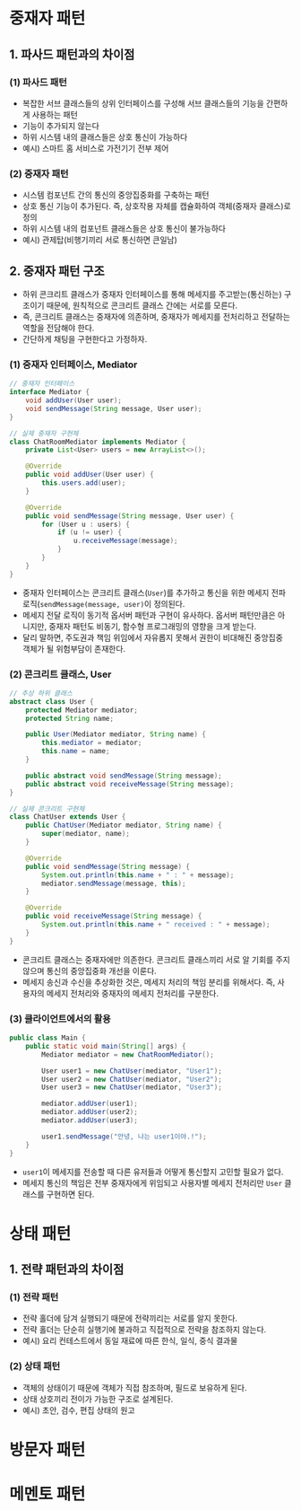 # 중재자 패턴
## 1. 파사드 패턴과의 차이점
### (1) 파사드 패턴
- 복잡한 서브 클래스들의 상위 인터페이스를 구성해 서브 클래스들의 기능을 간편하게 사용하는 패턴
- 기능이 추가되지 않는다
- 하위 시스템 내의 클래스들은 상호 통신이 가능하다
- 예시) 스마트 홈 서비스로 가전기기 전부 제어
### (2) 중재자 패턴
- 시스템 컴포넌트 간의 통신의 중앙집중화를 구축하는 패턴
- 상호 통신 기능이 추가된다. 즉, 상호작용 자체를 캡슐화하여 객체(중재자 클래스)로 정의
- 하위 시스템 내의 컴포넌트 클래스들은 상호 통신이 불가능하다
- 예시) 관제탑(비행기끼리 서로 통신하면 큰일남)

## 2. 중재자 패턴 구조

- 하위 콘크리트 클래스가 중재자 인터페이스를 통해 메세지를 주고받는(통신하는) 구조이기 때문에, 원칙적으로 콘크리트 클래스 간에는 서로를 모른다.
- 즉, 콘크리트 클래스는 중재자에 의존하며, 중재자가 메세지를 전처리하고 전달하는 역할을 전담해야 한다.
- 간단하게 채팅을 구현한다고 가정하자.

### (1) 중재자 인터페이스, Mediator
```java
// 중재자 인터페이스
interface Mediator {
    void addUser(User user);
    void sendMessage(String message, User user);
}

// 실제 중재자 구현체
class ChatRoomMediator implements Mediator {
    private List<User> users = new ArrayList<>();

    @Override
    public void addUser(User user) {
        this.users.add(user);
    }

    @Override
    public void sendMessage(String message, User user) {
        for (User u : users) {
            if (u != user) {
                u.receiveMessage(message);
            }
        }
    }
}
```
- 중재자 인터페이스는 콘크리트 클래스(`User`)를 추가하고 통신을 위한 메세지 전파 로직(`sendMessage(message, user)`이 정의된다.
- 메세지 전달 로직이 동기적 옵서버 패턴과 구현이 유사하다. 옵서버 패턴만큼은 아니지만, 중재자 패턴도 비동기, 함수형 프로그래밍의 영향을 크게 받는다.
- 달리 말하면, 주도권과 책임 위임에서 자유롭지 못해서 권한이 비대해진 중앙집중 객체가 될 위험부담이 존재한다.

### (2) 콘크리트 클래스, User
```java
// 추상 하위 클래스
abstract class User {
    protected Mediator mediator;
    protected String name;

    public User(Mediator mediator, String name) {
        this.mediator = mediator;
        this.name = name;
    }

    public abstract void sendMessage(String message);
    public abstract void receiveMessage(String message);
}

// 실제 콘크리트 구현체
class ChatUser extends User {
    public ChatUser(Mediator mediator, String name) {
        super(mediator, name);
    }

    @Override
    public void sendMessage(String message) {
        System.out.println(this.name + " : " + message);
        mediator.sendMessage(message, this);
    }

    @Override
    public void receiveMessage(String message) {
        System.out.println(this.name + " received : " + message);
    }
}
```
- 콘크리트 클래스는 중재자에만 의존한다. 콘크리트 클래스끼리 서로 알 기회를 주지 않으며 통신의 중앙집중화 개선을 이룬다.
- 메세지 송신과 수신을 추상화한 것은, 메세지 처리의 책임 분리를 위해서다. 즉, 사용자의 메세지 전처리와 중재자의 메세지 전처리를 구분한다.

### (3) 클라이언트에서의 활용
```java
public class Main {
    public static void main(String[] args) {
        Mediator mediator = new ChatRoomMediator();

        User user1 = new ChatUser(mediator, "User1");
        User user2 = new ChatUser(mediator, "User2");
        User user3 = new ChatUser(mediator, "User3");

        mediator.addUser(user1);
        mediator.addUser(user2);
        mediator.addUser(user3);

        user1.sendMessage("안녕, 나는 user1이야.!");
    }
}
```

- `user1`이 메세지를 전송할 때 다른 유저들과 어떻게 통신할지 고민할 필요가 없다.
- 메세지 통신의 책임은 전부 중재자에게 위임되고 사용자별 메세지 전처리만 `User` 클래스를 구현하면 된다.


# 상태 패턴
## 1. 전략 패턴과의 차이점
### (1) 전략 패턴
- 전략 홀더에 담겨 실행되기 때문에 전략끼리는 서로를 알지 못한다.
- 전략 홀더는 단순히 실행기에 불과하고 직접적으로 전략을 참조하지 않는다.
- 예시) 요리 컨테스트에서 동일 재료에 따른 한식, 일식, 중식 결과물
### (2) 상태 패턴
- 객체의 상태이기 때문에 객체가 직접 참조하며, 필드로 보유하게 된다.
- 상태 상호끼리 전이가 가능한 구조로 설계된다.
- 예시) 초안, 검수, 편집 상태의 원고

# 방문자 패턴

# 메멘토 패턴
